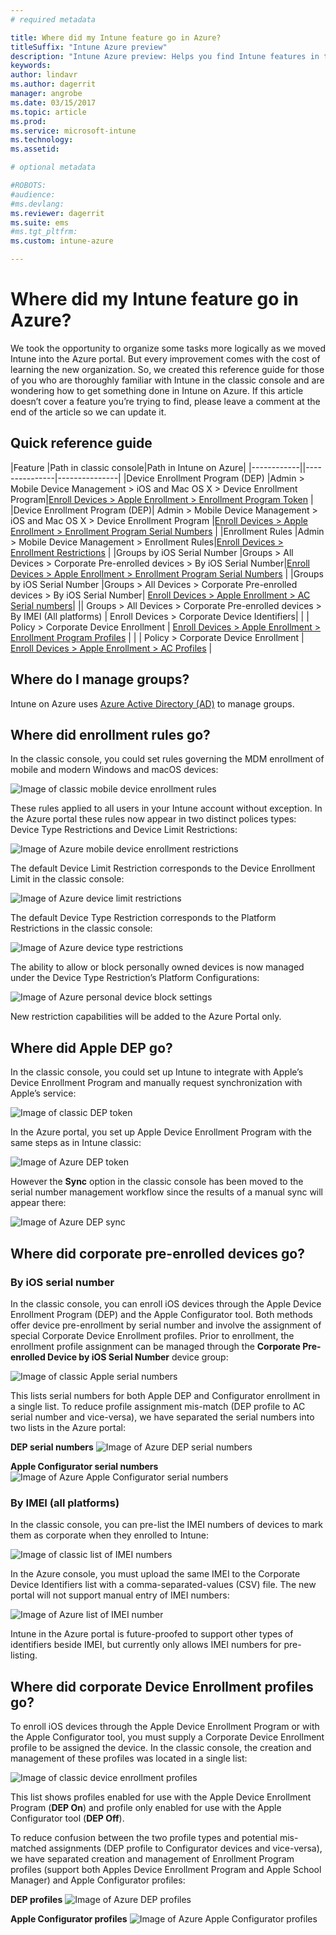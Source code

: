 ```yaml
---
# required metadata

title: Where did my Intune feature go in Azure?
titleSuffix: "Intune Azure preview"
description: "Intune Azure preview: Helps you find Intune features in the Azure console"
keywords:
author: lindavr
ms.author: dagerrit
manager: angrobe
ms.date: 03/15/2017
ms.topic: article
ms.prod:
ms.service: microsoft-intune
ms.technology:
ms.assetid:

# optional metadata

#ROBOTS:
#audience:
#ms.devlang:
ms.reviewer: dagerrit
ms.suite: ems
#ms.tgt_pltfrm:
ms.custom: intune-azure

---
```

# Where did my Intune feature go in Azure?
We took the opportunity to organize some tasks more logically as we moved Intune into the Azure portal. But every improvement comes with the cost of learning the new organization. So, we created this reference guide for those of you who are thoroughly familiar with Intune in the classic console and are wondering how to get something done in Intune on Azure. If this article doesn’t cover a feature you’re trying to find, please leave a comment at the end of the article so we can update it.
## Quick reference guide
|Feature |Path in classic console|Path in Intune on Azure|
|------------||---------------|---------------|
|Device Enrollment Program (DEP) |Admin > Mobile Device Management > iOS and Mac OS X > Device Enrollment Program|[Enroll Devices > Apple Enrollment > Enrollment Program Token](#where-did-apple-dep-go) |
|Device Enrollment Program (DEP)| Admin > Mobile Device Management > iOS and Mac OS X > Device Enrollment Program |[Enroll Devices > Apple Enrollment > Enrollment Program Serial Numbers](#where-did-apple-dep-go) |
|Enrollment Rules |Admin > Mobile Device Management > Enrollment Rules|[Enroll Devices > Enrollment Restrictions](#where-did-enrollment-rules-go) |
|Groups by iOS Serial Number |Groups > All Devices > Corporate Pre-enrolled devices > By iOS Serial Number|[Enroll Devices > Apple Enrollment > Enrollment Program Serial Numbers](#where-did-corporate-pre-enrolled-devices-go) |
|Groups by iOS Serial Number |Groups > All Devices > Corporate Pre-enrolled devices > By iOS Serial Number| [Enroll Devices > Apple Enrollment > AC Serial numbers](#where-did-corporate-pre-enrolled-devices-go)|
|| Groups > All Devices > Corporate Pre-enrolled devices > By IMEI (All platforms) | Enroll Devices > Corporate Device Identifiers|
| | Policy > Corporate Device Enrollment | [Enroll Devices > Apple Enrollment > Enrollment Program Profiles](#where-did-corporate-pre-enrolled-devices-go) |
| | Policy > Corporate Device Enrollment | [Enroll Devices > Apple Enrollment > AC Profiles](#where-did-corporate-pre-enrolled-devices-go) |


## Where do I manage groups?
Intune on Azure uses [Azure Active Directory (AD)](https://docs.microsoft.com/en-us/azure/active-directory/active-directory-groups-create-azure-portal) to manage groups.

## Where did enrollment rules go?
In the classic console, you could set rules governing the MDM enrollment of mobile and modern Windows and macOS devices:

![Image of classic mobile device enrollment rules](./media/ui-changes/01-classic-rules.png)

These rules applied to all users in your Intune account without exception. In the Azure portal these rules now appear in two distinct polices types: Device Type Restrictions and Device Limit Restrictions:

![Image of Azure mobile device enrollment restrictions](./media/ui-changes/02-azure-enroll-restrictions.png)

The default Device Limit Restriction corresponds to the Device Enrollment Limit in the classic console:

![Image of Azure device limit restrictions](./media/ui-changes/03-azure-device-limit.png)

The default Device Type Restriction corresponds to the Platform Restrictions in the classic console:

![Image of Azure device type restrictions](./media/ui-changes/04-azure-platform-restrictions.png)

The ability to allow or block personally owned devices is now managed under the Device Type Restriction’s Platform Configurations:

![Image of Azure personal device block settings](./media/ui-changes/05-azure-personal-block.png)

New restriction capabilities will be added to the Azure Portal only.

## Where did Apple DEP go?
In the classic console, you could set up Intune to integrate with Apple’s Device Enrollment Program and manually request synchronization with Apple’s service:

![Image of classic DEP token](./media/ui-changes/06-classic-dep-token.png)

In the Azure portal, you set up Apple Device Enrollment Program with the same steps as in Intune classic:

![Image of Azure DEP token](./media/ui-changes/07-azure-dep-token.png)

However the **Sync** option in the classic console has been moved to the serial number management workflow since the results of a manual sync will appear there:

![Image of Azure DEP sync](./media/ui-changes/08-azure-dep-sync.png)

## Where did corporate pre-enrolled devices go?
### By iOS serial number
In the classic console, you can enroll iOS devices through the Apple Device Enrollment Program (DEP) and the Apple Configurator tool. Both methods offer device pre-enrollment by serial number and involve the assignment of special Corporate Device Enrollment profiles. Prior to enrollment, the enrollment profile assignment can be managed through the **Corporate Pre-enrolled Device by iOS Serial Number** device group:

![Image of classic Apple serial numbers](./media/ui-changes/09-classic-apple-serials.png)

This lists serial numbers for both Apple DEP and Configurator enrollment in a single list. To reduce profile assignment mis-match (DEP profile to AC serial number and vice-versa), we have separated the serial numbers into two lists in the Azure portal:

**DEP serial numbers**
![Image of Azure DEP serial numbers](./media/ui-changes/10-azure-dep-serials.png)

**Apple Configurator serial numbers**
![Image of Azure Apple Configurator serial numbers](./media/ui-changes/11-azure-ac-serials.png)

### By IMEI (all platforms)

In the classic console, you can pre-list the IMEI numbers of devices to mark them as corporate when they enrolled to Intune:

![Image of classic list of IMEI numbers](./media/ui-changes/12-classic-corp-imei.png)

In the Azure console, you must upload the same IMEI to the Corporate Device Identifiers list with a comma-separated-values (CSV) file. The new portal will not support manual entry of IMEI numbers:

![Image of Azure list of IMEI number](./media/ui-changes/13-azure-corp-imei.png)

Intune in the Azure portal is future-proofed to support other types of identifiers beside IMEI, but currently only allows IMEI numbers for pre-listing.

## Where did corporate Device Enrollment profiles go?
To enroll iOS devices through the Apple Device Enrollment Program or with the Apple Configurator tool, you must supply a Corporate Device Enrollment profile to be assigned the device. In the classic console, the creation and management of these profiles was located in a single list:

![Image of classic device enrollment profiles](./media/ui-changes/14-classic-corp-profiles.png)

This list shows profiles enabled for use with the Apple Device Enrollment Program (**DEP On**) and profile only enabled for use with the Apple Configurator tool (**DEP Off**).

To reduce confusion between the two profile types and potential mis-matched assignments (DEP profile to Configurator devices and vice-versa), we have separated creation and management of Enrollment Program profiles (support both Apples Device Enrollment Program and Apple School Manager) and Apple Configurator profiles:

**DEP profiles**
![Image of Azure DEP profiles](./media/ui-changes/15-azure-dep-profiles.png)

**Apple Configurator profiles**
![Image of Azure Apple Configurator profiles](./media/ui-changes/16-azure-ac-profiles.png)
